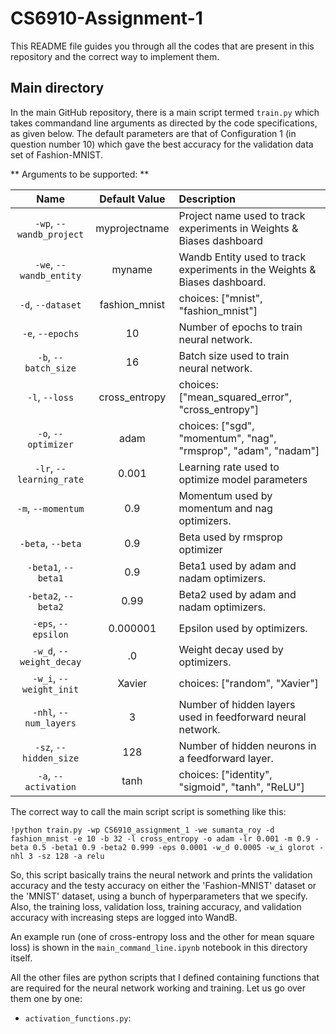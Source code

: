 # CS6910-Assignment-1

This README file guides you through all the codes that are present in this repository and the correct way to implement them. 

## Main directory
In the main GitHub repository, there is a main script termed ```train.py``` which takes commandand line arguments as directed by the code specifications, as given below. The default parameters are that of Configuration 1 (in question number 10) which gave the best accuracy for the validation data set of Fashion-MNIST.

** Arguments to be supported: **

| Name | Default Value | Description |
| :---: | :-------------: | :----------- |
| `-wp`, `--wandb_project` | myprojectname | Project name used to track experiments in Weights & Biases dashboard |
| `-we`, `--wandb_entity` | myname  | Wandb Entity used to track experiments in the Weights & Biases dashboard. |
| `-d`, `--dataset` | fashion_mnist | choices:  ["mnist", "fashion_mnist"] |
| `-e`, `--epochs` | 10 |  Number of epochs to train neural network.|
| `-b`, `--batch_size` | 16 | Batch size used to train neural network. | 
| `-l`, `--loss` | cross_entropy | choices:  ["mean_squared_error", "cross_entropy"] |
| `-o`, `--optimizer` | adam | choices:  ["sgd", "momentum", "nag", "rmsprop", "adam", "nadam"] | 
| `-lr`, `--learning_rate` | 0.001 | Learning rate used to optimize model parameters | 
| `-m`, `--momentum` | 0.9 | Momentum used by momentum and nag optimizers. |
| `-beta`, `--beta` | 0.9 | Beta used by rmsprop optimizer | 
| `-beta1`, `--beta1` | 0.9 | Beta1 used by adam and nadam optimizers. | 
| `-beta2`, `--beta2` | 0.99 | Beta2 used by adam and nadam optimizers. |
| `-eps`, `--epsilon` | 0.000001 | Epsilon used by optimizers. |
| `-w_d`, `--weight_decay` | .0 | Weight decay used by optimizers. |
| `-w_i`, `--weight_init` | Xavier | choices:  ["random", "Xavier"] | 
| `-nhl`, `--num_layers` | 3 | Number of hidden layers used in feedforward neural network. | 
| `-sz`, `--hidden_size` | 128 | Number of hidden neurons in a feedforward layer. |
| `-a`, `--activation` | tanh | choices:  ["identity", "sigmoid", "tanh", "ReLU"] |

The correct way to call the main script script is something like this:

```!python train.py -wp CS6910_assignment_1 -we sumanta_roy -d fashion_mnist -e 10 -b 32 -l cross_entropy -o adam -lr 0.001 -m 0.9 -beta 0.5 -beta1 0.9 -beta2 0.999 -eps 0.0001 -w_d 0.0005 -w_i glorot -nhl 3 -sz 128 -a relu```

So, this script basically trains the neural network and prints the validation accuracy and the testy accuracy on either the 'Fashion-MNIST' dataset or the 'MNIST' dataset, using a bunch of hyperparameters that we specify. Also, the training loss, validation loss, training accuracy, and validation accuracy with increasing steps are logged into WandB. 

An example run (one of cross-entropy loss and the other for mean square loss) is shown in the ```main_command_line.ipynb``` notebook in this directory itself.

All the other files are python scripts that I defined containing functions that are required for the neural network working and training. Let us go over them one by one:

- ```activation_functions.py```: 


